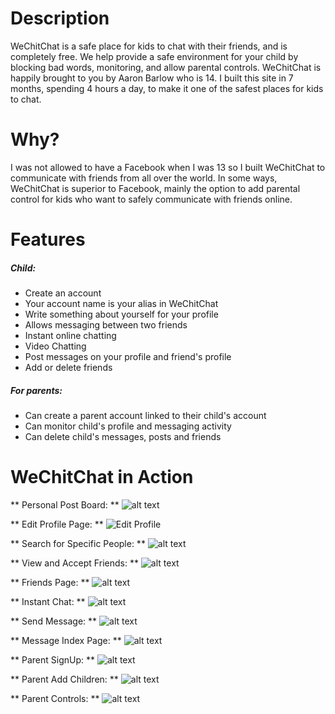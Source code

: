 # Description

WeChitChat is a safe place for kids to chat with their friends, and is completely free. We help provide a safe environment for your child by blocking bad words, monitoring, and allow parental controls. WeChitChat is happily brought to you by Aaron Barlow who is 14. I built this site in 7 months, spending 4 hours a day, to make it one of the safest places for kids to chat.

# Why?

I was not allowed to have a Facebook when I was 13 so I built WeChitChat to communicate with friends from all over the world. In some ways, WeChitChat is superior to Facebook, mainly the option to add parental control for kids who want to safely communicate with friends online.

# Features

##### Child:
* Create an account
* Your account name is your alias in WeChitChat
* Write something about yourself for your profile
* Allows messaging between two friends
* Instant online chatting
* Video Chatting
* Post messages on your profile and friend's profile
* Add or delete friends

##### For parents:
* Can create a parent account linked to their child's account
* Can monitor child's profile and messaging activity
* Can delete child's messages, posts and friends

# WeChitChat in Action

** Personal Post Board: **
![alt text](/Images/working/own_post_board.png)

** Edit Profile Page: **
![Edit Profile](/Images/working/edit_profile_page.png)

** Search for Specific People: **
![alt text](/Images/working/search_people.png)

** View and Accept Friends: **
![alt text](/Images/working/view_friends.png)

** Friends Page: **
![alt text](/Images/working/friends_page.png)

** Instant Chat: **
![alt text](/Images/working/instant_chat.png)

** Send Message: **
![alt text](/Images/working/send_message.png)

** Message Index Page: **
![alt text](/Images/working/message_index.png)

** Parent SignUp: **
![alt text](/Images/working/parent_sign_up.png)

** Parent Add Children: **
![alt text](/Images/working/parent_add_child.png)

** Parent Controls: **
![alt text](/Images/working/parental_controls.png)
